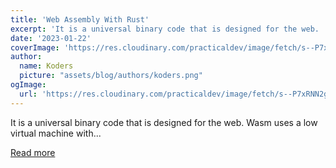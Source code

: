 ```yaml
---
title: 'Web Assembly With Rust'
excerpt: 'It is a universal binary code that is designed for the web.  Wasm uses a low virtual machine with...'
date: '2023-01-22'
coverImage: 'https://res.cloudinary.com/practicaldev/image/fetch/s--P7xRNN2g--/c_imagga_scale,f_auto,fl_progressive,h_420,q_auto,w_1000/https://dev-to-uploads.s3.amazonaws.com/uploads/articles/386g3dhkf66kgph8jgx2.png'
author:
  name: Koders
  picture: "assets/blog/authors/koders.png"
ogImage:
  url: 'https://res.cloudinary.com/practicaldev/image/fetch/s--P7xRNN2g--/c_imagga_scale,f_auto,fl_progressive,h_420,q_auto,w_1000/https://dev-to-uploads.s3.amazonaws.com/uploads/articles/386g3dhkf66kgph8jgx2.png'
---
```


It is a universal binary code that is designed for the web.  Wasm uses a low virtual machine with...

[Read more](https://dev.to/chaudharypraveen98/web-assembly-with-rust-4gaf)
